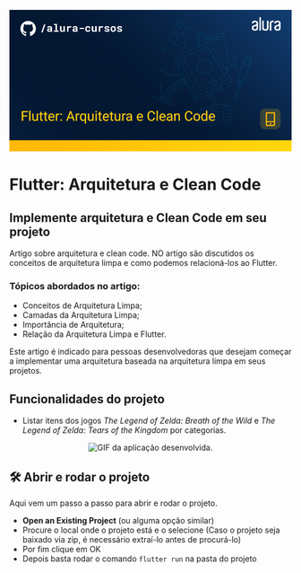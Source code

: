 ![](Capa-Flutter_%20Arquitetura%20e%20Clean%20Code.png)

# Flutter: Arquitetura e Clean Code

## Implemente arquitetura e Clean Code em seu projeto

Artigo sobre arquitetura e clean code. NO artigo são discutidos os conceitos de arquitetura limpa e como podemos relacioná-los ao Flutter.

### Tópicos abordados no artigo:

- Conceitos de Arquitetura Limpa;
- Camadas da Arquitetura Limpa;
- Importância de Arquitetura;
- Relação da Arquitetura Limpa e Flutter. 

Este artigo é indicado para pessoas desenvolvedoras que desejam começar a implementar uma arquitetura baseada na arquitetura limpa em seus projetos.

## Funcionalidades do projeto

- Listar itens dos jogos  *The Legend of Zelda: Breath of the Wild* e *The Legend of Zelda: Tears of the Kingdom* por categorias.

<p align="center">
  <img src="hyrule_artigo.gif" alt= "GIF da aplicação desenvolvida." />
</p> 



## 🛠️ Abrir e rodar o projeto

Aqui vem um passo a passo para abrir e rodar o projeto.

- **Open an Existing Project** (ou alguma opção similar)
- Procure o local onde o projeto está e o selecione (Caso o projeto seja baixado via zip, é necessário extraí-lo antes de procurá-lo)
- Por fim clique em OK
- Depois basta rodar o comando `flutter run` na pasta do projeto